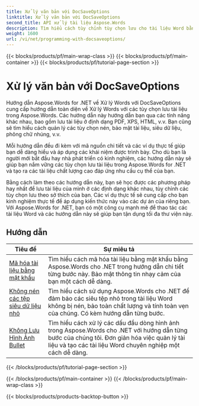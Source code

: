 ```yaml
---
title: Xử lý văn bản với DocSaveOptions
linktitle: Xử lý văn bản với DocSaveOptions
second_title: API xử lý tài liệu Aspose.Words
description: Tìm hiểu cách tùy chỉnh tùy chọn lưu cho tài liệu Word bằng Aspose.Words cho .NET. Các hướng dẫn sẽ hướng dẫn bạn qua các tùy chọn khác nhau có sẵn, chẳng hạn như định dạng tệp, nén, bảo vệ bằng mật khẩu.
weight: 1600
url: /vi/net/programming-with-docsaveoptions/
---
```


{{< blocks/products/pf/main-wrap-class >}}
{{< blocks/products/pf/main-container >}}
{{< blocks/products/pf/tutorial-page-section >}}

# Xử lý văn bản với DocSaveOptions

Hướng dẫn Aspose.Words for .NET về Xử lý Words với DocSaveOptions cung cấp hướng dẫn toàn diện về Xử lý Words với các tùy chọn lưu tài liệu trong Aspose.Words. Các hướng dẫn này hướng dẫn bạn qua các tính năng khác nhau, bao gồm lưu tài liệu ở định dạng PDF, XPS, HTML, v.v. Bạn cũng sẽ tìm hiểu cách quản lý các tùy chọn nén, bảo mật tài liệu, siêu dữ liệu, phông chữ nhúng, v.v.

Mỗi hướng dẫn đều đi kèm với mã nguồn chi tiết và các ví dụ thực tế giúp bạn dễ dàng hiểu và áp dụng các khái niệm được trình bày. Cho dù bạn là người mới bắt đầu hay nhà phát triển có kinh nghiệm, các hướng dẫn này sẽ giúp bạn nắm vững các tùy chọn lưu tài liệu trong Aspose.Words for .NET và tạo ra các tài liệu chất lượng cao đáp ứng nhu cầu cụ thể của bạn.

Bằng cách làm theo các hướng dẫn này, bạn sẽ học được các phương pháp hay nhất để lưu tài liệu của mình ở các định dạng khác nhau, tùy chỉnh các tùy chọn lưu theo sở thích của bạn. Các ví dụ thực tế sẽ cung cấp cho bạn kinh nghiệm thực tế để áp dụng kiến thức này vào các dự án của riêng bạn. Với Aspose.Words for .NET, bạn có một công cụ mạnh mẽ để thao tác các tài liệu Word và các hướng dẫn này sẽ giúp bạn tận dụng tối đa thư viện này.

 ## Hướng dẫn
| Tiêu đề | Sự miêu tả |
| --- | --- |
| [Mã hóa tài liệu bằng mật khẩu](./encrypt-document-with-password/) | Tìm hiểu cách mã hóa tài liệu bằng mật khẩu bằng Aspose.Words cho .NET trong hướng dẫn chi tiết từng bước này. Bảo mật thông tin nhạy cảm của bạn một cách dễ dàng. |
| [Không nén các tệp siêu dữ liệu nhỏ](./do-not-compress-small-metafiles/) | Tìm hiểu cách sử dụng Aspose.Words cho .NET để đảm bảo các siêu tệp nhỏ trong tài liệu Word không bị nén, bảo toàn chất lượng và tính toàn vẹn của chúng. Có kèm hướng dẫn từng bước. |
| [Không Lưu Hình Ảnh Bullet](./do-not-save-picture-bullet/) | Tìm hiểu cách xử lý các dấu đầu dòng hình ảnh trong Aspose.Words cho .NET với hướng dẫn từng bước của chúng tôi. Đơn giản hóa việc quản lý tài liệu và tạo các tài liệu Word chuyên nghiệp một cách dễ dàng. |
{{< /blocks/products/pf/tutorial-page-section >}}

{{< /blocks/products/pf/main-container >}}
{{< /blocks/products/pf/main-wrap-class >}}

{{< blocks/products/products-backtop-button >}}
